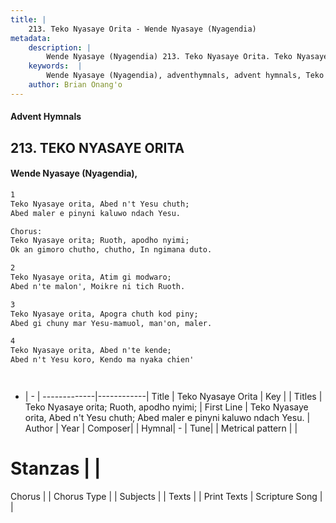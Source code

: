 ```yaml
---
title: |
    213. Teko Nyasaye Orita - Wende Nyasaye (Nyagendia)
metadata:
    description: |
        Wende Nyasaye (Nyagendia) 213. Teko Nyasaye Orita. Teko Nyasaye orita, Abed n't Yesu chuth; Abed maler e pinyni kaluwo ndach Yesu.  Chorus: Teko Nyasaye orita; Ruoth, apodho nyimi; Ok an gimoro chutho, chutho, In ngimana duto.  
    keywords:  |
        Wende Nyasaye (Nyagendia), adventhymnals, advent hymnals, Teko Nyasaye Orita, Teko Nyasaye orita, Abed n't Yesu chuth; Abed maler e pinyni kaluwo ndach Yesu.. Teko Nyasaye orita; Ruoth, apodho nyimi;
    author: Brian Onang'o
---
```


#### Advent Hymnals
## 213. TEKO NYASAYE ORITA
####  Wende Nyasaye (Nyagendia),

```txt
1
Teko Nyasaye orita, Abed n't Yesu chuth;
Abed maler e pinyni kaluwo ndach Yesu.

Chorus:
Teko Nyasaye orita; Ruoth, apodho nyimi;
Ok an gimoro chutho, chutho, In ngimana duto.

2
Teko Nyasaye orita, Atim gi modwaro;
Abed n'te malon', Moikre ni tich Ruoth.

3
Teko Nyasaye orita, Apogra chuth kod piny;
Abed gi chuny mar Yesu-mamuol, man'on, maler.

4
Teko Nyasaye orita, Abed n'te kende;
Abed n't Yesu koro, Kendo ma nyaka chien'




```

- |   -  |
-------------|------------|
Title | Teko Nyasaye Orita |
Key |  |
Titles | Teko Nyasaye orita; Ruoth, apodho nyimi; |
First Line | Teko Nyasaye orita, Abed n't Yesu chuth; Abed maler e pinyni kaluwo ndach Yesu. |
Author | 
Year | 
Composer| |
Hymnal|  - |
Tune|  |
Metrical pattern | |
# Stanzas |  |
Chorus |  |
Chorus Type |  |
Subjects | |
Texts |  |
Print Texts | 
Scripture Song |  |
    
